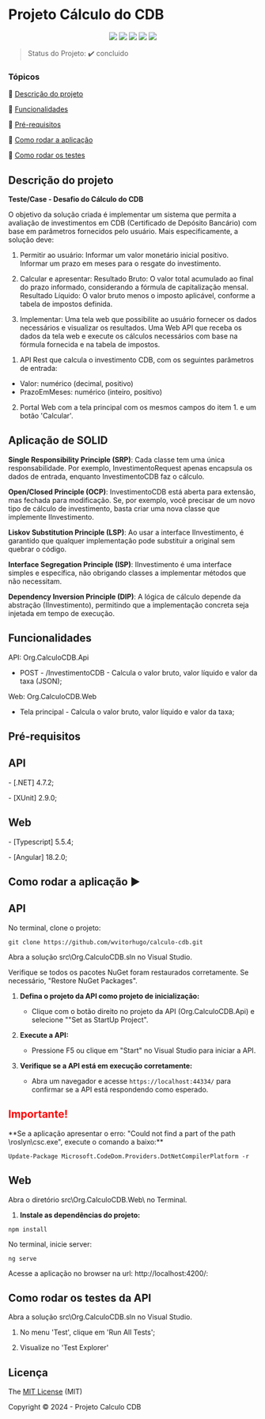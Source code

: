 <h1>Projeto Cálculo do CDB</h1> 

<p align="center">
  <img src="https://img.shields.io/static/v1?label=.NET&message=CODE&color=blue&style=for-the-badge&logo=.NET"/>
  <img src="https://img.shields.io/static/v1?label=ANGULAR&message=framework&color=blue&style=for-the-badge&logo=ANGULAR"/>
  <img src="https://img.shields.io/static/v1?label=XUNIT&message=TEST&color=blue&style=for-the-badge&logo=XUNIT"/> 
  <img src="https://img.shields.io/static/v1?label=nodejs&message=framework&color=blue&style=for-the-badge&logo=NODEJS"/>
  <img src="https://img.shields.io/static/v1?label=typescript&message=framework&color=blue&style=for-the-badge&logo=TYPESCRIPT"/>
</p>

> Status do Projeto: :heavy_check_mark: concluido 

### Tópicos 

:small_blue_diamond: [Descrição do projeto](#descrição-do-projeto)

:small_blue_diamond: [Funcionalidades](#funcionalidades)
 
:small_blue_diamond: [Pré-requisitos](#pré-requisitos)

:small_blue_diamond: [Como rodar a aplicação](#como-rodar-a-aplicação-arrow_forward)

:small_blue_diamond: [Como rodar os testes](#como-rodar-os-testes)
 
## Descrição do projeto 

<p align="justify">
  <b>Teste/Case - Desafio do Cálculo do CDB</b>
  
O objetivo da solução criada é implementar um sistema que permita a avaliação de investimentos em CDB (Certificado de Depósito Bancário) com base em parâmetros fornecidos pelo usuário. Mais especificamente, a solução deve:


1. Permitir ao usuário:
	Informar um valor monetário inicial positivo.
	Informar um prazo em meses para o resgate do investimento.

2. Calcular e apresentar:
	Resultado Bruto: O valor total acumulado ao final do prazo informado, considerando a fórmula de capitalização mensal.
	Resultado Líquido: O valor bruto menos o imposto aplicável, conforme a tabela de impostos definida.

3. Implementar:
	Uma tela web que possibilite ao usuário fornecer os dados necessários e visualizar os resultados.
	Uma Web API que receba os dados da tela web e execute os cálculos necessários com base na fórmula fornecida e na tabela de impostos.
	 
</p>

1. API Rest que calcula o investimento CDB, com os seguintes parâmetros de entrada:  

- Valor: numérico (decimal, positivo)
- PrazoEmMeses: numérico (inteiro, positivo)

2. Portal Web com a tela principal com os mesmos campos do item 1. e um botão 'Calcular'.


<H2>Aplicação de SOLID</H2>

**Single Responsibility Principle (SRP)**: Cada classe tem uma única responsabilidade. Por exemplo, InvestimentoRequest apenas encapsula os dados de entrada, enquanto InvestimentoCDB faz o cálculo.

**Open/Closed Principle (OCP)**: InvestimentoCDB está aberta para extensão, mas fechada para modificação. Se, por exemplo, você precisar de um novo tipo de cálculo de investimento, basta criar uma nova classe que implemente IInvestimento.

**Liskov Substitution Principle (LSP)**: Ao usar a interface IInvestimento, é garantido que qualquer implementação pode substituir a original sem quebrar o código.

**Interface Segregation Principle (ISP)**: IInvestimento é uma interface simples e específica, não obrigando classes a implementar métodos que não necessitam.

**Dependency Inversion Principle (DIP)**: A lógica de cálculo depende da abstração (IInvestimento), permitindo que a implementação concreta seja injetada em tempo de execução.



## Funcionalidades

API: Org.CalculoCDB.Api
- POST - /InvestimentoCDB - Calcula o valor bruto, valor líquido e valor da taxa (JSON);


Web: Org.CalculoCDB.Web
- Tela principal - Calcula o valor bruto, valor líquido e valor da taxa;

## Pré-requisitos

<H2>API</H2>
<p>- [.NET] 4.7.2;</p>
<p>- [XUnit] 2.9.0;</p>

<H2>Web</H2>
<p>- [Typescript] 5.5.4;</p>
<p>- [Angular] 18.2.0; </p>

## Como rodar a aplicação :arrow_forward:

<H2>API</H2>

No terminal, clone o projeto: 

```
git clone https://github.com/wvitorhugo/calculo-cdb.git
```

Abra a solução src\Org.CalculoCDB.sln no Visual Studio.

Verifique se todos os pacotes NuGet foram restaurados corretamente. Se necessário, "Restore NuGet Packages".


1. **Defina o projeto da API como projeto de inicialização:**
   - Clique com o botão direito no projeto da API (Org.CalculoCDB.Api) e selecione ""Set as StartUp Project".

2. **Execute a API:**
   - Pressione F5 ou clique em "Start" no Visual Studio para iniciar a API.

3. **Verifique se a API está em execução corretamente:**
   - Abra um navegador e acesse `https://localhost:44334/` para confirmar se a API está respondendo como esperado.

<H2  style="color: red">Importante!</H2>
**Se a aplicação apresentar o erro: "Could not find a part of the path \roslyn\csc.exe", execute o comando a baixo:**

```
Update-Package Microsoft.CodeDom.Providers.DotNetCompilerPlatform -r
```
 
<H2>Web</H2>

Abra o diretório src\Org.CalculoCDB.Web\ no Terminal.

1. **Instale as dependências do projeto:**

```
npm install
```

No terminal, inicie server: 

```
ng serve
```

Acesse a aplicação no browser na url: http://localhost:4200/: 
 

## Como rodar os testes da API 

Abra a solução src\Org.CalculoCDB.sln no Visual Studio.

1. No menu 'Test', clique em 'Run All Tests';

2. Visualize no 'Test Explorer'

 

## Licença 

The [MIT License]() (MIT)

Copyright :copyright: 2024 - Projeto Calculo CDB
